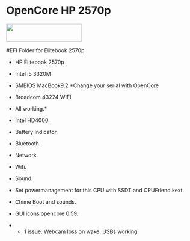 # OpenCore HP 2570p
<img src="https://github.com/acidanthera/OpenCorePkg/blob/master/Docs/Logos/OpenCore_with_text_Small.png" width="200" height="48"/>
 
 #EFI Folder for Elitebook 2570p

- HP Elitebook 2570p
- Intel i5 3320M
- SMBIOS MacBook9.2 *Change your serial with OpenCore
- Broadcom 43224 WIFI

- All working.*
- Intel HD4000.
- Battery Indicator.
- Bluetooth.
- Network.
- Wifi.
- Sound.

- Set powermanagement for this CPU with SSDT and CPUFriend.kext.
- Chime Boot and sounds.
- GUI icons opencore 0.59.

- * 1 issue: Webcam loss on wake, USBs working